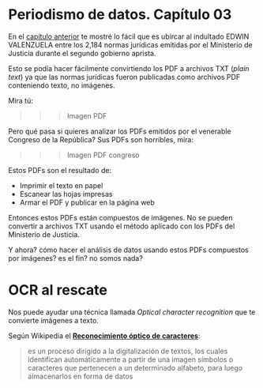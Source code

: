 # Periodismo de datos. Capítulo 03

En el 
[capítulo anterior](http://aniversarioperu.utero.pe/2013/12/18/periodismo-de-datos-capitulo-02/)
te mostré lo fácil que es 
ubircar al indultado EDWIN VALENZUELA entre los 2,184 normas jurídicas emitidas
por el Ministerio de Justicia durante el segundo gobierno aprista.

Esto se podía hacer fácilmente convirtiendo los PDF a archivos TXT (*plain
text*) ya que las normas jurídicas fueron publicadas
como archivos PDF conteniendo texto, no imágenes.

Mira tú:


>>>Imagen PDF


Pero qué pasa si quieres analizar los PDFs emitidos por el venerable Congreso
de la República? Sus PDFs son horribles, mira:

>>>Imagen PDF congreso

Estos PDFs son el resultado de:

* Imprimir el texto en papel
* Escanear las hojas impresas
* Armar el PDF y publicar en la página web

Entonces estos PDFs están compuestos de imágenes. No se pueden convertir a
archivos TXT usando el método aplicado con los PDFs del Ministerio de Justicia.

Y ahora? cómo hacer el análisis de datos usando estos PDFs compuestos por imágenes? es el fin?
no somos nada?

# OCR al rescate
Nos puede ayudar una técnica llamada *Optical character recognition* que te convierte imágenes a texto.

Según Wikipedia el **[Reconocimiento óptico de caracteres](http://es.wikipedia.org/wiki/Reconocimiento_%C3%B3ptico_de_caracteres)**:

> es un proceso dirigido a la digitalización de textos, los cuales identifican automáticamente a partir de una imagen símbolos o caracteres que pertenecen a un determinado alfabeto, para luego almacenarlos en forma de datos



